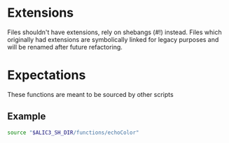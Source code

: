 # Extensions

Files shouldn't have extensions, rely on shebangs (#!) instead.
Files which originally had extensions are symbolically linked for legacy purposes and will be renamed after future refactoring.

# Expectations

These functions are meant to be sourced by other scripts

## Example

```sh
source "$ALIC3_SH_DIR/functions/echoColor"
```
